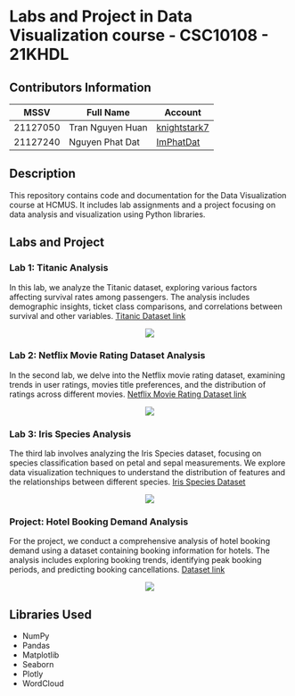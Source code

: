 # Labs and Project in Data Visualization course - CSC10108 - 21KHDL

## Contributors Information

| MSSV     | Full Name        | Account                                           |
| -------- | ---------------- | ------------------------------------------------- |
| 21127050 | Tran Nguyen Huan | [knightstark7](https://github.com/knightstark7)   |
| 21127240 | Nguyen Phat Dat  | [ImPhatDat](https://github.com/ImPhatDat)         |

## Description

This repository contains code and documentation for the Data Visualization course at HCMUS. It includes lab assignments and a project focusing on data analysis and visualization using Python libraries.

## Labs and Project

### Lab 1: Titanic Analysis

In this lab, we analyze the Titanic dataset, exploring various factors affecting survival rates among passengers. The analysis includes demographic insights, ticket class comparisons, and correlations between survival and other variables. [Titanic Dataset link](https://www.kaggle.com/competitions/titanic/data)

<p align="center">
  <img src="https://github.com/knightstark7/Labs-Project-Data-Visualization/blob/main/Images/titanic.jpg" >
</p>

### Lab 2: Netflix Movie Rating Dataset Analysis

In the second lab, we delve into the Netflix movie rating dataset, examining trends in user ratings, movies title preferences, and the distribution of ratings across different movies. [Netflix Movie Rating Dataset link](https://www.kaggle.com/datasets/rishitjavia/netflix-movie-rating-dataset)

<p align="center">
  <img src="https://github.com/knightstark7/Labs-Project-Data-Visualization/blob/main/Images/netflix.png" >
</p>

### Lab 3: Iris Species Analysis

The third lab involves analyzing the Iris Species dataset, focusing on species classification based on petal and sepal measurements. We explore data visualization techniques to understand the distribution of features and the relationships between different species. [Iris Species Dataset](https://www.kaggle.com/datasets/uciml/iris)

<p align="center">
  <img src="https://github.com/knightstark7/Labs-Project-Data-Visualization/blob/main/Images/iris.png" >
</p>

### Project: Hotel Booking Demand Analysis

For the project, we conduct a comprehensive analysis of hotel booking demand using a dataset containing booking information for hotels. The analysis includes exploring booking trends, identifying peak booking periods, and predicting booking cancellations. [Dataset link](https://www.kaggle.com/datasets/jessemostipak/hotel-booking-demand)

<p align="center">
  <img src="https://github.com/knightstark7/Labs-Project-Data-Visualization/blob/main/Images/hotel_booking.jpg" >
</p>

## Libraries Used

- NumPy
- Pandas
- Matplotlib
- Seaborn
- Plotly
- WordCloud
